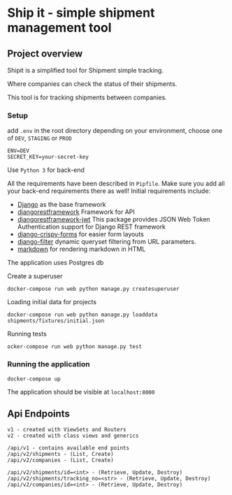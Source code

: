 # Ship it - simple shipment management tool

## Project overview

Shipit is a simplified tool for Shipment simple tracking. 

Where companies can check the status of their shipments.

This tool is for tracking shipments between companies.

### Setup
add `.env` in the root directory
depending on your environment, choose one of `DEV`, `STAGING` or `PROD`

    ENV=DEV
    SECRET_KEY=your-secret-key

Use `Python 3` for back-end

All the requirements have been described in `Pipfile`. Make sure you add all your back-end requirements there as well!
Initial requirements include:

- [Django](https://docs.djangoproject.com/en/1.11/) as the base framework
- [djangorestframework](https://www.django-rest-framework.org/) Framework for API
- [djangorestframework-jwt](https://getblimp.github.io/django-rest-framework-jwt/) This package provides JSON Web Token Authentication support for Django REST framework
- [django-crispy-forms](http://django-crispy-forms.readthedocs.io/en/latest/) for easier form layouts
- [django-filter](https://pypi.org/project/django-filter/) dynamic queryset filtering from URL parameters.
- [markdown](http://pythonhosted.org/Markdown/siteindex.html) for rendering markdown in HTML

The application uses Postgres db

Create a superuser

    docker-compose run web python manage.py createsuperuser

Loading initial data for projects

    docker-compose run web python manage.py loaddata shipments/fixtures/initial.json
 
Running tests
    
    ocker-compose run web python manage.py test

### Running the application

    docker-compose up

The application should be visible at `localhost:8000` 

## Api Endpoints
    v1 - created with ViewSets and Routers
    v2 - created with class views and generics
     
    /api/v1 - contains available end points
    /api/v2/shipments - (List, Create) 
    /api/v2/companies - (List, Create) 
    
    /api/v2/shipments/id=<int> - (Retrieve, Update, Destroy)
    /api/v2/shipments/tracking_no=<str> - (Retrieve, Update, Destroy)
    /api/v2/companies/id=<int> - (Retrieve, Update, Destroy)
